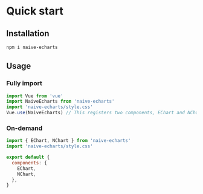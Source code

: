 # Quick start

## Installation

```bash
npm i naive-echarts
```

## Usage

### Fully import

```js
import Vue from 'vue'
import NaiveEcharts from 'naive-echarts'
import 'naive-echarts/style.css'
Vue.use(NaiveEcharts) // This registers two components, EChart and NChart
```

### On-demand

```js
import { EChart, NChart } from 'naive-echarts'
import 'naive-echarts/style.css'

export default {
  components: {
    EChart,
    NChart,
  },
}
```

